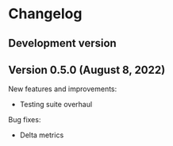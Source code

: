 Changelog
=========

Development version
-------------------

Version 0.5.0 (August 8, 2022)
------------------------------

New features and improvements:

- Testing suite overhaul

Bug fixes:

- Delta metrics

